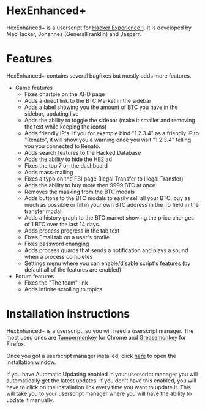 # HexEnhanced+
HexEnhanced+ is a userscript for [Hacker Experience 1](https://legacy.hackerexperience.com/). It is developed by MacHacker, Johannes (GeneralFranklin) and Jasperr.

# Features
HexEnhanced+ contains several bugfixes but mostly adds more features.
- Game features
  * Fixes chartpie on the XHD page
  * Adds a direct link to the BTC Market in the sidebar
  * Adds a label showing you the amount of BTC you have in the sidebar, updating live
  * Adds the ability to toggle the sidebar (make it smaller and removing the text while keeping the icons)
  * Adds friendly IP's. If you for example bind "1.2.3.4" as a friendly IP to "Renato", it will show you a warning once you visit "1.2.3.4" telling you you connected to Renato.
  * Adds search features to the Hacked Database
  * Adds the ability to hide the HE2 ad
  * Fixes the top 7 on the dashboard
  * Adds mass-mailing
  * Fixes a typo on the FBI page (Ilegal Transfer to Illegal Transfer)
  * Adds the ability to buy more then 9999 BTC at once
  * Removes the masking from the BTC modals
  * Adds buttons to the BTC modals to easily sell all your BTC, buy as much as possible or fill in your own BTC address in the To field in the transfer modal.
  * Adds a history graph to the BTC market showing the price changes of 1 BTC over the last 14 days.
  * Adds process progress in the tab text
  * Fixes Email tab on a user's profile
  * Fixes password changing
  * Adds process guards that sends a notification and plays a sound when a process completes
  * Settings menu where you can enable/disable script's features (by default all of the features are enabled)
- Forum features
  * Fixes the "The team" link
  * Adds infinite scrolling to topics

# Installation instructions
HexEnhanced+ is a userscript, so you will need a userscript manager. The most used ones are [Tampermonkey](https://chrome.google.com/webstore/detail/tampermonkey/dhdgffkkebhmkfjojejmpbldmpobfkfo) for Chrome and [Greasemonkey](https://addons.mozilla.org/en-US/firefox/addon/greasemonkey/) for Firefox.

Once you got a userscript manager installed, click [here](https://github.com/Johannes2306/Hex-Enhanced-Plus/raw/master/HexEnhancedPlus.user.js) to open the installation window.

If you have Automatic Updating enabled in your userscript manager you will automatically get the latest updates. If you don't have this enabled, you will have to click on the installation link every time you want to update it. This will take you to your userscript manager where you will have the ability to update it manually.
